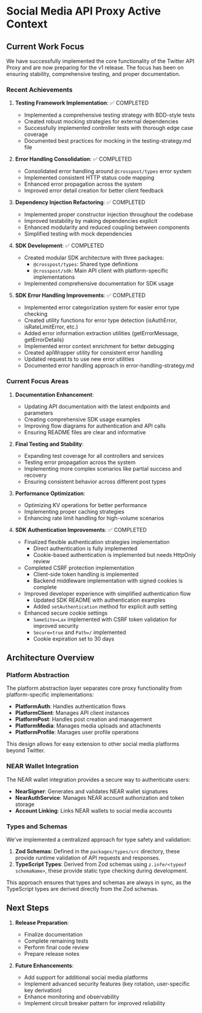# Social Media API Proxy Active Context

## Current Work Focus

We have successfully implemented the core functionality of the Twitter API Proxy and are now
preparing for the v1 release. The focus has been on ensuring stability, comprehensive testing, and
proper documentation.

### Recent Achievements

1. **Testing Framework Implementation**: ✅ COMPLETED
   - Implemented a comprehensive testing strategy with BDD-style tests
   - Created robust mocking strategies for external dependencies
   - Successfully implemented controller tests with thorough edge case coverage
   - Documented best practices for mocking in the testing-strategy.md file

2. **Error Handling Consolidation**: ✅ COMPLETED
   - Consolidated error handling around `@crosspost/types` error system
   - Implemented consistent HTTP status code mapping
   - Enhanced error propagation across the system
   - Improved error detail creation for better client feedback

3. **Dependency Injection Refactoring**: ✅ COMPLETED
   - Implemented proper constructor injection throughout the codebase
   - Improved testability by making dependencies explicit
   - Enhanced modularity and reduced coupling between components
   - Simplified testing with mock dependencies

4. **SDK Development**: ✅ COMPLETED
   - Created modular SDK architecture with three packages:
     - `@crosspost/types`: Shared type definitions
     - `@crosspost/sdk`: Main API client with platform-specific implementations
   - Implemented comprehensive documentation for SDK usage

5. **SDK Error Handling Improvements**: ✅ COMPLETED
   - Implemented error categorization system for easier error type checking
   - Created utility functions for error type detection (isAuthError, isRateLimitError, etc.)
   - Added error information extraction utilities (getErrorMessage, getErrorDetails)
   - Implemented error context enrichment for better debugging
   - Created apiWrapper utility for consistent error handling
   - Updated request.ts to use new error utilities
   - Documented error handling approach in error-handling-strategy.md

### Current Focus Areas

1. **Documentation Enhancement**:
   - Updating API documentation with the latest endpoints and parameters
   - Creating comprehensive SDK usage examples
   - Improving flow diagrams for authentication and API calls
   - Ensuring README files are clear and informative

2. **Final Testing and Stability**:
   - Expanding test coverage for all controllers and services
   - Testing error propagation across the system
   - Implementing more complex scenarios like partial success and recovery
   - Ensuring consistent behavior across different post types

3. **Performance Optimization**:
   - Optimizing KV operations for better performance
   - Implementing proper caching strategies
   - Enhancing rate limit handling for high-volume scenarios

4. **SDK Authentication Improvements**: ✅ COMPLETED
   - Finalized flexible authentication strategies implementation
     - Direct authentication is fully implemented
     - Cookie-based authentication is implemented but needs HttpOnly review
   - Completed CSRF protection implementation
     - Client-side token handling is implemented
     - Backend middleware implementation with signed cookies is complete
   - Improved developer experience with simplified authentication flow
     - Updated SDK README with authentication examples
     - Added `setAuthentication` method for explicit auth setting
   - Enhanced secure cookie settings
     - `SameSite=Lax` implemented with CSRF token validation for improved security
     - `Secure=true` and `Path=/` implemented
     - Cookie expiration set to 30 days

## Architecture Overview

### Platform Abstraction

The platform abstraction layer separates core proxy functionality from platform-specific
implementations:

- **PlatformAuth**: Handles authentication flows
- **PlatformClient**: Manages API client instances
- **PlatformPost**: Handles post creation and management
- **PlatformMedia**: Manages media uploads and attachments
- **PlatformProfile**: Manages user profile operations

This design allows for easy extension to other social media platforms beyond Twitter.

### NEAR Wallet Integration

The NEAR wallet integration provides a secure way to authenticate users:

- **NearSigner**: Generates and validates NEAR wallet signatures
- **NearAuthService**: Manages NEAR account authorization and token storage
- **Account Linking**: Links NEAR wallets to social media accounts

### Types and Schemas

We've implemented a centralized approach for type safety and validation:

1. **Zod Schemas**: Defined in the `packages/types/src` directory, these provide runtime validation
   of API requests and responses.
2. **TypeScript Types**: Derived from Zod schemas using `z.infer<typeof schemaName>`, these provide
   static type checking during development.

This approach ensures that types and schemas are always in sync, as the TypeScript types are derived
directly from the Zod schemas.

## Next Steps

1. **Release Preparation**:
   - Finalize documentation
   - Complete remaining tests
   - Perform final code review
   - Prepare release notes

2. **Future Enhancements**:
   - Add support for additional social media platforms
   - Implement advanced security features (key rotation, user-specific key derivation)
   - Enhance monitoring and observability
   - Implement circuit breaker pattern for improved reliability
